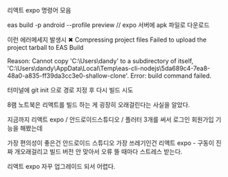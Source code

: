 리액트 expo 명령어 모음

eas build -p android --profile preview  // expo 서버에 apk 파일로 다운로드 


이런 에러메세지 발생시 
✖ Compressing project files
Failed to upload the project tarball to EAS Build

Reason: Cannot copy 'C:\Users\dandy' to a subdirectory of itself, 'C:\Users\dandy\AppData\Local\Temp\eas-cli-nodejs\5da689c4-7ea8-48a0-a835-ff39da3cc3e0-shallow-clone'.
    Error: build command failed.

터미널에 git init 으로 경로 지정 후 다시 빌드 시도


8램 노트북은 리액트를 빌드 하는 게 굉장히 오래걸린다는 사실을 알았다.

지금까지 리액트 expo / 안드로이드스튜디오 / 플러터 
3개를 써서 로그인 회원가입 기능을 해봤는데 

가장 편의성이 좋은건 안드로이드 스튜디오
가장 쓰레기인건 리액트 expo - 구동이 진짜 개오래걸리고 빌드 버전 안 맞아서 오류 뜰 때마다 스트레스 받는다.

리액트 expo 자꾸 업그레이드 되서 어렵다. 
